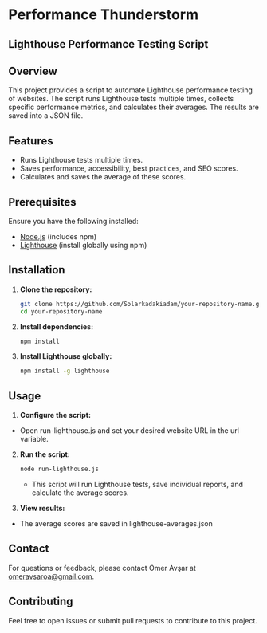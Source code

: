 # Performance Thunderstorm
## Lighthouse Performance Testing Script

## Overview

This project provides a script to automate Lighthouse performance testing of websites. The script runs Lighthouse tests multiple times, collects specific performance metrics, and calculates their averages. The results are saved into a JSON file.

## Features

- Runs Lighthouse tests multiple times.
- Saves performance, accessibility, best practices, and SEO scores.
- Calculates and saves the average of these scores.

## Prerequisites

Ensure you have the following installed:

- [Node.js](https://nodejs.org/) (includes npm)
- [Lighthouse](https://github.com/GoogleChrome/lighthouse) (install globally using npm)

## Installation

1. **Clone the repository:**

   ```bash
   git clone https://github.com/Solarkadakiadam/your-repository-name.git
   cd your-repository-name
   ```

2. **Install dependencies:**

   ```bash
   npm install
   ```

3. **Install Lighthouse globally:**

   ```bash
   npm install -g lighthouse
   ```

## Usage

1. **Configure the script:**
- Open run-lighthouse.js and set your desired website URL in the url variable.


2. **Run the script:**

   ```bash
   node run-lighthouse.js
   ```

   - This script will run Lighthouse tests, save individual reports, and calculate the average scores.

3. **View results:**

- The average scores are saved in lighthouse-averages.json



## Contact

For questions or feedback, please contact Ömer Avşar at [omeravsaroa@gmail.com](mailto:omeravsaroa@gmail.com).

## Contributing

Feel free to open issues or submit pull requests to contribute to this project.
